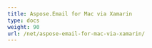```yaml
---
title: Aspose.Email for Mac via Xamarin
type: docs
weight: 90
url: /net/aspose-email-for-mac-via-xamarin/
---
```



